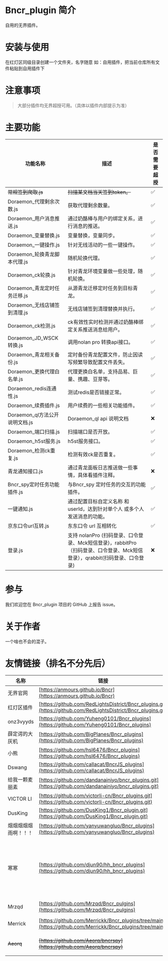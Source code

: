 # Bncr_plugin 简介

自用的无界插件。

# 安装与使用

在红灯区同级目录创建一个文件夹，名字随意 如：自用插件，把当前仓库所有文件粘贴到自用插件下

# 注意事项

> 大部分插件均无界超授可用。（具体以插件内部提示为准）

# 主要功能
| 功能名称                   | 描述                                                            | 是否需要超授 |
|------------------------|---------------------------------------------------------------|------------|
| ~~常规签到爬取.js~~          | ~~扫描某文档当天签到token。~~                                           | ✅      |
| Doraemon_代理剩余次数.js     | 获取代理剩余数量。                                                     | ✅      |
| Doraemon_用户消息推送.js     | 通过奶酪棒与用户的绑定关系，进行消息的推送。                                        | ✅      |
| Doraemon_变量替换.js       | 变量替换，变量同步。                                                    | ✅      |
| Doraemon_一键操作.js       | 针对无线活动的一些一键操作。                                                | ✅      |
| Doraemon_轮换青龙脚本代理.js   | 随机轮换代理。                                                       | ✅      |
| Doraemon_ck轮换.js       | 针对青龙环境变量做一些处理，随机轮换。                                           | ✅      |
| Doraemon_青龙定时任务迁移.js   | 从源青龙迁移定时任务到目标青龙。                                              | ✅      |
| Doraemon_无线店铺签到清理.js   | 无线店铺签到清理替换并执行。                                                | ✅      |
| Doraemon_ck检测.js       | ck有效性实时检测并通过奶酪棒绑定关系推送消息给用户。                                   | ✅      |
| Doraemon_JD_WSCK转换.js  | 调用nolan pro 转换api接口。                                          | ✅      |
| Doraemon_青龙相关备份.js     | 定时备份青龙配置文件，防止因读写频繁导致配置文件丢失。                                   | ✅      |
| Doraemon_更换代理白名单.js    | 代理更换白名单，支持品易、巨量、携趣、豆芽等。                                       | ✅      |
| Doraemon_redis连通性.js   | 测试redis是否链接正常。                                                | ✅      |
| Doraemon_续费插件.js       | 用户续费的一些相关功能插件。                                                | ✅      |
| Doraemon_ql方法公开说明文档.js | Doraemon_ql api 说明文档                                          | ❌      |
| Doraemon_端口扫描.js       | 扫描端口是否开放。                                                     | ✅      |
| Doraemon_h5st服务.js     | h5st服务接口。                                                     | ✅      |
| Doraemon_检测ck重复.js     | 检测有效ck是否重复。                                                   | ✅      |
| 青龙通知接口.js              | 通过青龙面板日志推送做一些事情，具体看插件注释。                                      | ❌      |
| Bncr_spy定时任务功能插件.js    | 与Bncr_spy 定时任务的交互的功能插件。                                       | ✅      |
| 一键通知.js                | 通过配置目标自定义名称 和 userId，达到针对单个人 或多个人 发送消息的功能。                    | ✅      |
| 京东口令url互转.js           | 东东口令 url 互相转化                                                 | ✅      |
| 登录.js                  | 支持 nolanPro (扫码登录、口令登录、Mck短信登录)，rabbitPro（扫码登录、口令登录、Mck短信登录），qrabbit(扫码登录、口令登录) | ❌      |


# 参与

我们欢迎您在 Bncr_plugin 项目的 GitHub 上报告 issue。

# 关于作者

一个啥也不会的混子。

# 友情链接（排名不分先后）

| 名称 | 链接 | 描述                               |
| ---- | ---- |----------------------------------|
| 无界官网 | [https://anmours.github.io/Bncr](https://anmours.github.io/Bncr) | -                                |
| 红灯区插件 | [https://github.com/RedLightsDistrict/Bncr_plugins.git](https://github.com/RedLightsDistrict/Bncr_plugins.git) | -                                |
| onz3vyyds | [https://github.com/Yuheng0101/Bncr_plugins](https://github.com/Yuheng0101/Bncr_plugins) | -                                |
| 薛定谔的大灰机 | [https://github.com/BigPlanes/Bncr_plugins](https://github.com/BigPlanes/Bncr_plugins) | -                                |
| 小熊 | [https://github.com/hsl6476/Bncr_plugins](https://github.com/hsl6476/Bncr_plugins) | -                                |
| Dswang | [https://github.com/callacat/BncrJS_plugins](https://github.com/callacat/BncrJS_plugins) | -                                |
| 给我一颗麦丽素 | [https://github.com/dandanainiyo/bncr_plugins.git](https://github.com/dandanainiyo/bncr_plugins.git) | -                                |
| VICTOR LI | [https://github.com/victorli-cn/Bncr_plugins.git](https://github.com/victorli-cn/Bncr_plugins.git) | -                                |
| DusKing | [https://github.com/DusKing1/Bncr_plugin.git](https://github.com/DusKing1/Bncr_plugin.git) | -                                |
| 烟烟烟烟烟雨啊！！！ | [https://github.com/yanyuwangluo/Bncr_plugins](https://github.com/yanyuwangluo/Bncr_plugins) | -                                |
| 寒寒 | [https://github.com/djun90/hh_bncr_plugins](https://github.com/djun90/hh_bncr_plugins) | 短链解析、美团登录、rabbitPro登录、巨量签到、店铺签到等 |
| Mrzqd | [https://github.com/Mrzqd/Bncr_pulgins](https://github.com/Mrzqd/Bncr_pulgins) | qq频道适配器                          |
| Merrick | [https://github.com/Merrickk/Bncr_plugins/tree/main](https://github.com/Merrickk/Bncr_plugins/tree/main) | 企业微信适配器                          |
| ~~Aeorq~~ | ~~[https://github.com/Aeorq/bncrspy](https://github.com/Aeorq/bncrspy)~~ | Bncr_spy的监控配置                    |


